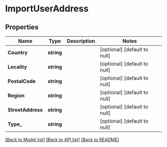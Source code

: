 # ImportUserAddress

## Properties
Name | Type | Description | Notes
------------ | ------------- | ------------- | -------------
**Country** | **string** |  | [optional] [default to null]
**Locality** | **string** |  | [optional] [default to null]
**PostalCode** | **string** |  | [optional] [default to null]
**Region** | **string** |  | [optional] [default to null]
**StreetAddress** | **string** |  | [optional] [default to null]
**Type_** | **string** |  | [optional] [default to null]

[[Back to Model list]](../README.md#documentation-for-models) [[Back to API list]](../README.md#documentation-for-api-endpoints) [[Back to README]](../README.md)

